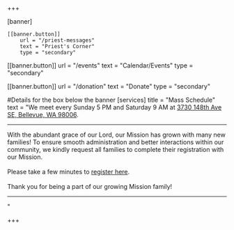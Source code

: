 +++

[banner]

    [[banner.button]]
        url = "/priest-messages"
        text = "Priest's Corner"
        type = "secondary"

  [[banner.button]]
      url = "/events"
      text = "Calendar/Events"
      type = "secondary"

  [[banner.button]]
      url = "/donation"
      text = "Donate"
      type = "secondary"

#Details for the box below the banner
[services]
  title = "Mass Schedule"
  text = "We meet every Sunday 5 PM and Saturday 9 AM at [3730 148th Ave SE, Bellevue, WA 98006](https://goo.gl/maps/b7gUDngzcUodwTtS6). <hr> With the abundant grace of our Lord, our Mission has grown with many new families!  To ensure smooth administration and better interactions within our community, we kindly request all families to complete their registration with our Mission. <br><br>Please take a few minutes to [register here](https://tinyurl.com/parishonnet). <br> <br>Thank you for being a part of our growing Mission family! <hr>"

+++
